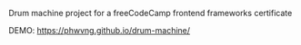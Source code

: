 Drum machine project for a freeCodeCamp frontend frameworks certificate

DEMO: https://phwvng.github.io/drum-machine/
